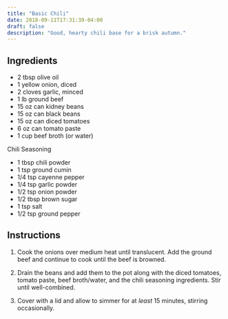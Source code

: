 ```yaml
---
title: "Basic Chili"
date: 2018-09-11T17:31:39-04:00
draft: false
description: "Good, hearty chili base for a brisk autumn."
---
```


## Ingredients

* 2 tbsp olive oil
* 1 yellow onion, diced
* 2 cloves garlic, minced
* 1 lb ground beef
* 15 oz can kidney beans
* 15 oz can black beans
* 15 oz can diced tomatoes
* 6 oz can tomato paste
* 1 cup beef broth (or water)

Chili Seasoning

* 1 tbsp chili powder
* 1 tsp ground cumin
* 1/4 tsp cayenne pepper
* 1/4 tsp garlic powder
* 1/2 tsp onion powder
* 1/2 tbsp brown sugar
* 1 tsp salt
* 1/2 tsp ground pepper

## Instructions

1. Cook the onions over medium heat until translucent.
Add the ground beef and continue to cook until the beef is browned.

2. Drain the beans and add them to the pot along with the diced tomatoes, tomato paste, beef broth/water, and the chili seasoning ingredients.
Stir until well-combined.

3. Cover with a lid and allow to simmer for at *least* 15 minutes, stirring occasionally.

